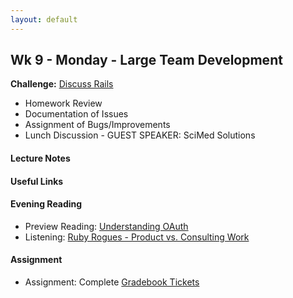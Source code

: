 ```yaml
---
layout: default
---
```


## Wk 9 - Monday - Large Team Development

**Challenge:** [Discuss Rails](https://github.com/masonfmatthews/rails_assignments/blob/master/challenges/discuss_rails.md)

* Homework Review
* Documentation of Issues
* Assignment of Bugs/Improvements
* Lunch Discussion - GUEST SPEAKER: SciMed Solutions

#### Lecture Notes

#### Useful Links

#### Evening Reading

* Preview Reading: [Understanding OAuth](http://lifehacker.com/5918086/understanding-oauth-what-happens-when-you-log-into-a-site-with-google-twitter-or-facebook)
* Listening: [Ruby Rogues - Product vs. Consulting Work](https://devchat.tv/ruby-rogues/121-rr-consulting-vs-product-work-with-adam-keys)

#### Assignment

* Assignment: Complete [Gradebook Tickets](https://github.com/tiyd-rails-2016-01/gradebook_tickets)
